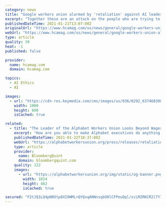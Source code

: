 ```yaml
---
category: news
title: "Google workers union alarmed by 'retaliation' against AI leader"
excerpt: "Together these are an attack on the people who are trying to make Google’s technology more ethical,” said the Alphabet Workers Union (AWU), which classified the incident as"
publishedDateTime: 2021-01-21T13:07:00Z
originalUrl: "https://www.hcamag.com/us/news/general/google-workers-union-alarmed-by-retaliation-against-ai-leader/244197"
webUrl: "https://www.hcamag.com/us/news/general/google-workers-union-alarmed-by-retaliation-against-ai-leader/244197"
type: article
quality: 39
heat: -1
published: false

provider:
  name: hcamag.com
  domain: hcamag.com

topics:
  - AI Ethics
  - AI

images:
  - url: "https://cdn-res.keymedia.com/cms/images/us/036/0292_637468308727912793.jpg"
    width: 1000
    height: 600
    isCached: true

related:
  - title: "The Leader of the Alphabet Workers Union Looks Beyond Wages"
    excerpt: "How are you able to make Alphabet executives do anything they don ... Yeah, dozens have been messaging our union, and we’re having really great conversations with workers at other tech companies. I think that having a concrete example of an organization ..."
    publishedDateTime: 2021-01-22T10:37:00Z
    webUrl: "https://alphabetworkersunion.org/press/releases/retaliation-against-margaret-mitchell/"
    type: article
    provider:
      name: BloombergQuint
      domain: bloombergquint.com
    quality: 122
    images:
      - url: "https://alphabetworkersunion.org/img/static/og-banner.png"
        width: 1024
        height: 462
        isCached: true

secured: "F2tJQ1LQ4pN0Otp8XI0WML+QYQxqANNnsqbO8lCFPeuQql/scLMZRKCR2l7Y73dmGj5dZar7uKYlQVFYD0NjOphhqcq8qskyXI7M9IbHCvUqpYbAYega4e9Pp/epg5aqhSAZoaJK8NY77sPnJq/wYF913P+RmiTnBRUohR6E1scvNlqbLa+JksbZu/EeZk0Mz40uaiPuq0/WQ0rZ5q9xox4vdpags+EhfLwKslI3vCjjz/8fX8QPotDLcxVxNYjkcjoHo2I7jyvYOsT+bjMYfZFnzy48jjYNzPUtOkeKbzu8K3cBzu4/clvqjYK3zIn8+dT+KOANuO6jLkeNXcTAfSQD5r+Aa3syzPAb0Xg+u7w=;2w9315GzrEb5Bqhypa7/FA=="
---
```


